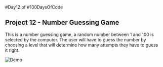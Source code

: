 #Day12 of #100DaysOfCode


## Project 12 - Number Guessing Game
This is a number guessing game, a random number between 1 and 100 is selected by the computer.
The user will have to guess the number by choosing a level that will determine how many attempts
they have to guess it right.


![Demo]()
